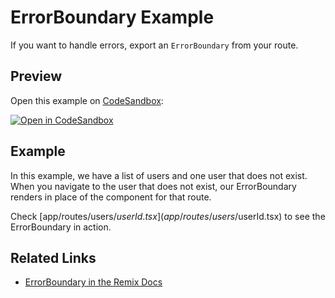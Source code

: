 # ErrorBoundary Example

If you want to handle errors, export an `ErrorBoundary` from your route.

## Preview

Open this example on [CodeSandbox](https://codesandbox.com):

[![Open in CodeSandbox](https://codesandbox.io/static/img/play-codesandbox.svg)](https://codesandbox.io/s/github/remix-run/examples/tree/main/error-boundary)

## Example

In this example, we have a list of users and one user that does not exist. When you navigate to the user that does not exist, our ErrorBoundary renders in place of the component for that route.

Check [app/routes/users/$userId.tsx](app/routes/users/$userId.tsx) to see the ErrorBoundary in action.

## Related Links

- [ErrorBoundary in the Remix Docs](https://remix.run/route/error-boundary)
